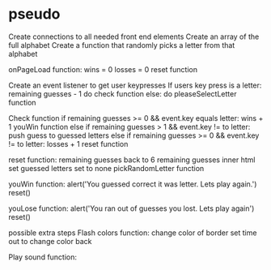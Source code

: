 
# pseudo

Create connections to all needed front end elements
Create an array of the full alphabet
Create a function that randomly picks a letter from that alphabet

onPageLoad function:
  wins = 0
  losses = 0
  reset function

Create an event listener to get user keypresses
If users key press is a letter:
remaining guesses - 1
do check function
else:
do pleaseSelectLetter function

Check function
if remaining guesses >= 0 && event.key equals letter:
  wins + 1
  youWin function
else if remaining guesses > 1 && event.key != to letter:
  push guess to guessed letters
else if remaining guesses >= 0 && event.key != to letter:
  losses + 1
  reset function

reset function:
  remaining guesses back to 6
  remaining guesses inner html set
  guessed letters set to none
  pickRandomLetter function

youWin function:
  alert('You guessed correct it was letter.  Lets play again.')
  reset()

youLose function:
  alert('You ran out of guesses you lost.  Lets play again')
  reset()


possible extra steps
Flash colors function:
  change color of border
  set time out to change color back

Play sound function: